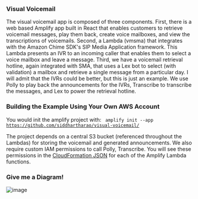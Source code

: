 ### Visual Voicemail
The visual voicemail app is composed of three components. First, there is a web based Amplify app built in React that enables customers to retrieve voicemail messages, play them back, create voice mailboxes, and view the transcriptions of voicemails. Second, a Lambda (vmsma) that integrates with the Amazon Chime SDK's SIP Media Application framework. This Lambda presents an IVR to an incoming caller that enables them to select a voice mailbox and leave a message. Third, we have a voicemail retrieval hotline, again integrated with SMA, that uses a Lex bot to select (with validation) a mailbox and retrieve a single message from a particular day. I will admit that the IVRs could be better, but this is just an example. We use Polly to play back the announcements for the IVRs, Transcribe to transcribe the messages, and Lex to power the retrieval hotline.

### Building the Example Using Your Own AWS Account
You would init the amplify project with:
<code>
  amplify init --app https://github.com/siddhartharao/visual-voicemail/
</code>

The project depends on a central S3 bucket (referenced throughout the Lambdas) for storing the voicemail and generated announcements. We also require custom IAM permissions to call Polly, Transcribe. You will see these permissions in the <a href="https://github.com/siddhartharao/visual-voicemail/blob/master/amplify/backend/function/vmsma/vmsma-cloudformation-template.json#L253">CloudFormation JSON</a> for each of the Amplify Lambda functions.

### Give me a Diagram!
![image](https://user-images.githubusercontent.com/58867898/113094465-91b3a400-91a6-11eb-96c2-ce50c70fc5a8.png)


